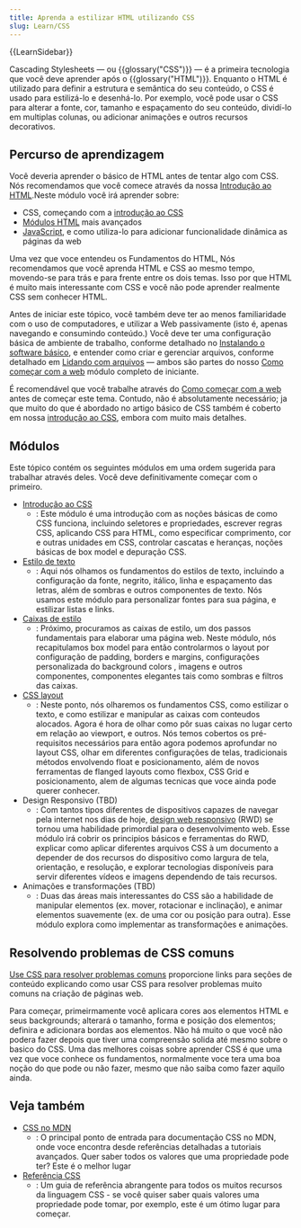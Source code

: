 ```yaml
---
title: Aprenda a estilizar HTML utilizando CSS
slug: Learn/CSS
---
```


{{LearnSidebar}}

Cascading Stylesheets — ou {{glossary("CSS")}} — é a primeira tecnologia que você deve aprender após o {{glossary("HTML")}}. Enquanto o HTML é utilizado para definir a estrutura e semântica do seu conteúdo, o CSS é usado para estilizá-lo e desenhá-lo. Por exemplo, você pode usar o CSS para alterar a fonte, cor, tamanho e espaçamento do seu conteúdo, dividí-lo em multiplas colunas, ou adicionar animações e outros recursos decorativos.

## Percurso de aprendizagem

Você deveria aprender o básico de HTML antes de tentar algo com CSS. Nós recomendamos que você comece através da nossa [Introdução ao HTML](/pt-BR/docs/Learn/HTML/Introduction_to_HTML).Neste módulo você irá aprender sobre:

- CSS, começando com a [introdução ao CSS](/pt-BR/docs/Aprender/CSS/Introduction_to_CSS)
- [Módulos HTML](/en-US/Learn/HTML#Modules) mais avançados
- [JavaScript](/pt-BR/docs/Learn/JavaScript), e como utiliza-lo para adicionar funcionalidade dinâmica as páginas da web

Uma vez que voce entendeu os Fundamentos do HTML, Nós recomendamos que você aprenda HTML e CSS ao mesmo tempo, movendo-se para trás e para frente entre os dois temas. Isso por que HTML é muito mais interessante com CSS e você não pode aprender realmente CSS sem conhecer HTML.

Antes de iniciar este tópico, você também deve ter ao menos familiaridade com o uso de computadores, e utilizar a Web passivamente (isto é, apenas navegando e consumindo conteúdo.) Você deve ter uma configuração básica de ambiente de trabalho, conforme detalhado no [Instalando o software básico](/pt-BR/docs/Learn/Getting_started_with_the_web/Installing_basic_software), e entender como criar e gerenciar arquivos, conforme detalhado em [Lidando com arquivos](/pt-BR/docs/Learn/Getting_started_with_the_web/Dealing_with_files) — ambos são partes do nosso [Como começar com a web](/pt-BR/docs/Learn/Getting_started_with_the_web) módulo completo de iniciante.

É recomendável que você trabalhe através do [Como começar com a web](/pt-BR/docs/Learn/Getting_started_with_the_web) antes de começar este tema. Contudo, não é absolutamente necessário; ja que muito do que é abordado no artigo básico de CSS também é coberto em nossa [introdução ao CSS](/pt-BR/docs/Aprender/CSS/Introduction_to_CSS), embora com muito mais detalhes.

## Módulos

Este tópico contém os seguintes módulos em uma ordem sugerida para trabalhar através deles. Você deve definitivamente começar com o primeiro.

- [Introdução ao CSS](/pt-BR/docs/Aprender/CSS/Introduction_to_CSS)
  - : Este módulo é uma introdução com as noções básicas de como CSS funciona, incluindo seletores e propriedades, escrever regras CSS, aplicando CSS para HTML, como especificar comprimento, cor e outras unidades em CSS, controlar cascatas e heranças, noções básicas de box model e depuração CSS.
- [Estilo de texto](/pt-BR/docs/Learn/CSS/Styling_text)
  - : Aqui nós olhamos os fundamentos do estilos de texto, incluindo a configuração da fonte, negrito, itálico, linha e espaçamento das letras, além de sombras e outros componentes de texto. Nós usamos este módulo para personalizar fontes para sua página, e estilizar listas e links.
- [Caixas de estilo](/pt-BR/docs/Learn/CSS/Styling_boxes)
  - : Próximo, procuramos as caixas de estilo, um dos passos fundamentais para elaborar uma página web. Neste módulo, nós recapitulamos box model para então controlarmos o layout por configuração de padding, borders e margins, configurações personalizada do background colors , imagens e outros componentes, componentes elegantes tais como sombras e filtros das caixas.
- [CSS layout](/pt-BR/docs/Learn/CSS/CSS_layout)
  - : Neste ponto, nós olharemos os fundamentos CSS, como estilizar o texto, e como estilizar e manipular as caixas com conteudos alocados. Agora é hora de olhar como pôr suas caixas no lugar certo em relação ao viewport, e outros. Nós temos cobertos os pré-requisitos necessários para então agora podemos aprofundar no layout CSS, olhar em diferentes configurações de telas, tradicionais métodos envolvendo float e posicionamento, além de novos ferramentas de flanged layouts como flexbox, CSS Grid e posicionamento, alem de algumas tecnicas que voce ainda pode querer conhecer.
- Design Responsivo (TBD)
  - : Com tantos tipos diferentes de dispositivos capazes de navegar pela internet nos dias de hoje, [design web responsivo](/pt-BR/docs/Web/Guide/Responsive_design) (RWD) se tornou uma habilidade primordial para o desenvolvimento web. Esse módulo irá cobrir os principios básicos e ferramentas do RWD, explicar como aplicar diferentes arquivos CSS à um documento a depender de dos recursos do dispositivo como largura de tela, orientação, e resolução, e explorar tecnologias disponíveis para servir diferentes vídeos e imagens dependendo de tais recursos.
- Animações e transformações (TBD)
  - : Duas das áreas mais interessantes do CSS são a habilidade de manipular elementos (ex. mover, rotacionar e inclinação), e animar elementos suavemente (ex. de uma cor ou posição para outra). Esse módulo explora como implementar as transformações e animações.

## Resolvendo problemas de CSS comuns

[Use CSS para resolver problemas comuns](/pt-BR/docs/Learn/CSS/Howto) proporcione links para seções de conteúdo explicando como usar CSS para resolver problemas muito comuns na criação de páginas web.

Para começar, primeirmamente você aplicara cores aos elementos HTML e seus backgrounds; alterará o tamanho, forma e posição dos elementos; definira e adicionara bordas aos elementos. Não há muito o que você não podera fazer depois que tiver uma compreensão solida até mesmo sobre o basico do CSS. Uma das melhores coisas sobre aprender CSS é que uma vez que voce conhece os fundamentos, normalmente voce tera uma boa noção do que pode ou não fazer, mesmo que não saiba como fazer aquilo ainda.

## Veja também

- [CSS no MDN](/pt-BR/docs/Web/CSS)
  - : O principal ponto de entrada para documentação CSS no MDN, onde voce encontra desde referências detalhadas a tutoriais avançados. Quer saber todos os valores que uma propriedade pode ter? Este é o melhor lugar
- [Referência CSS](/pt-BR/docs/Web/CSS/Reference)
  - : Um guia de referência abrangente para todos os muitos recursos da linguagem CSS - se você quiser saber quais valores uma propriedade pode tomar, por exemplo, este é um ótimo lugar para começar.
